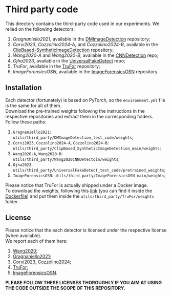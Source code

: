# Third party code
This directory contains the third-party code used in our experiments.
We relied on the following detectors:
1. *Gragnaniello2021*, available in the [DMImageDetection](https://github.com/grip-unina/DMimageDetection/tree/main) repository;
2. *Corvi2023*, *Cozzolino2024-A*, and *Cozzolino2024-B*, available  in the [ClipBased-SyntheticImageDetection](https://github.com/grip-unina/ClipBased-SyntheticImageDetection) repository;
3. *Wang2020-A* and *Wang2020-B*, available in the [CNNDetection](https://github.com/PeterWang512/CNNDetection?tab=readme-ov-file) repo;
4. *Ojha2023*, available in the [UniversalFakeDetect](https://github.com/WisconsinAIVision/UniversalFakeDetect) repo;
5. *TruFor*, available in the [TruFor](https://github.com/grip-unina/TruFor/tree/main) repository;
6. *ImageForensicsOSN*, available in the [ImageForensicsOSN](https://github.com/HighwayWu/ImageForensicsOSN/tree/main) repository.

## Installation
Each detector (fortunately) is based on PyTorch, so the `environment.yml` file is the same for all of them.  
Download the pre-trained weights following the instructions in the respective repositories and extract them in the corresponding folders.  
Follow these paths:
1. `Gragnaniello2021`: `utils/third_party/DMImageDetection_test_code/weights`;
2. `Corvi2023`, `Cozzolino2024-A`, `Cozzolino2024-B`: `utils/third_party/ClipBased_SyntheticImageDetection_main/weights`;
3. `Wang2020-A`, `Wang2020-B`: `utils/third_party/Wang2020CNNDetectoin/weights`;
4. `Ojha2023`: `utils/third_party/UniversalFakeDetect_test_code/pretrained_weights`;
5. `ImageForensicsOSN`: `utils/third_party/ImageForensicsOSN_main/weights`;

Please notice that TruFor is actually shipped under a Docker image.  
To download the weights, following this [link](https://www.grip.unina.it/download/prog/TruFor/TruFor_weights.zip) (you can find it inside the [Dockerfile](https://github.com/grip-unina/TruFor/blob/main/test_docker/Dockerfile)) 
and put them inside the `utils/third_party/TruFor/weights` folder.  

## License
Please notice that the each detector is licensed under the respective license (when available).  
We report each of them here:
1. [Wang2020](https://github.com/PeterWang512/CNNDetection/blob/master/LICENSE.txt);
2. [Gragnaniello2021](https://github.com/grip-unina/DMimageDetection/blob/main/LICENSE.md);
3. [Corvi2023, Cozzolino2024](https://github.com/grip-unina/ClipBased-SyntheticImageDetection/blob/main/LICENSE.md);
4. [TruFor](https://github.com/grip-unina/TruFor/blob/main/test_docker/LICENSE.txt);
5. [ImageForensicsOSN](https://github.com/HighwayWu/ImageForensicsOSN/blob/main/LICENSE).

**PLEASE FOLLOW THESE LICENSES THOROUGHLY IF YOU AIM AT USING THE CODE OUTSIDE THE SCOPE OF THIS REPOSITORY.**
